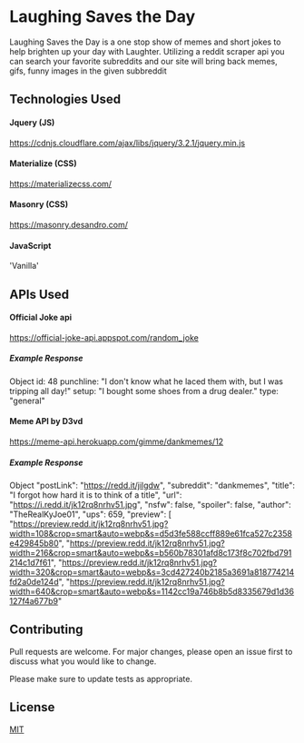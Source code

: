 # Laughing Saves the Day

Laughing Saves the Day is a one stop show of memes and short jokes to help brighten up your day with Laughter.
Utilizing a reddit scraper api you can search your favorite subreddits and our site will bring back memes, gifs, funny images in the given subbreddit


## Technologies Used

#### Jquery (JS)
https://cdnjs.cloudflare.com/ajax/libs/jquery/3.2.1/jquery.min.js

#### Materialize (CSS)
https://materializecss.com/

#### Masonry (CSS)
https://masonry.desandro.com/

#### JavaScript
'Vanilla'

## APIs Used

#### Official Joke api
https://official-joke-api.appspot.com/random_joke

##### Example Response
Object
id: 48
punchline: "I don't know what he laced them with, but I was tripping all day!"
setup: "I bought some shoes from a drug dealer."
type: "general"

#### Meme API by D3vd
https://meme-api.herokuapp.com/gimme/dankmemes/12

##### Example Response
Object
 "postLink": "https://redd.it/jilgdw",
      "subreddit": "dankmemes",
      "title": "I forgot how hard it is to think of a title",
      "url": "https://i.redd.it/jk12rq8nrhv51.jpg",
      "nsfw": false,
      "spoiler": false,
      "author": "TheRealKyJoe01",
      "ups": 659,
      "preview": [
        "https://preview.redd.it/jk12rq8nrhv51.jpg?width=108&crop=smart&auto=webp&s=d5d3fe588ccff889e61fca527c2358e429845b80",
        "https://preview.redd.it/jk12rq8nrhv51.jpg?width=216&crop=smart&auto=webp&s=b560b78301afd8c173f8c702fbd791214c1d7f61",
        "https://preview.redd.it/jk12rq8nrhv51.jpg?width=320&crop=smart&auto=webp&s=3cd427240b2185a3691a818774214fd2a0de124d",
        "https://preview.redd.it/jk12rq8nrhv51.jpg?width=640&crop=smart&auto=webp&s=1142cc19a746b8b5d8335679d1d36127f4a677b9"



## Contributing
Pull requests are welcome. For major changes, please open an issue first to discuss what you would like to change.

Please make sure to update tests as appropriate.

## License
[MIT](https://choosealicense.com/licenses/mit/)